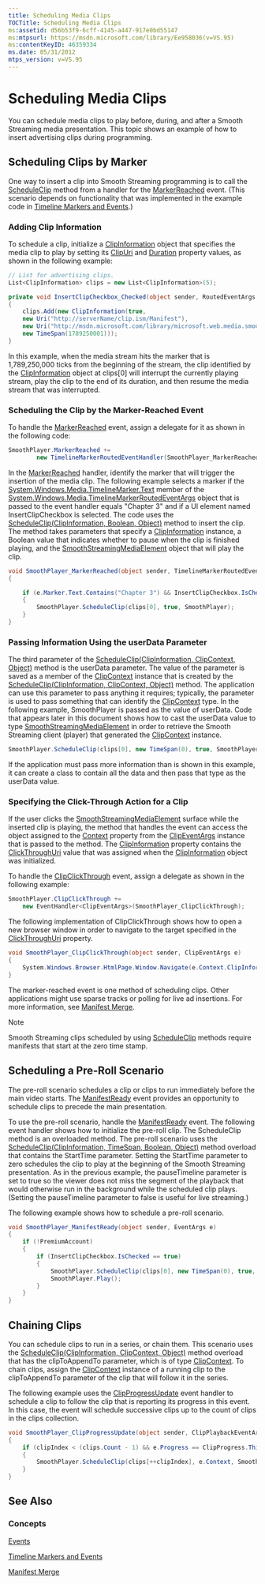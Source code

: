 ```yaml
---
title: Scheduling Media Clips
TOCTitle: Scheduling Media Clips
ms:assetid: d56b53f9-6cff-4145-a447-917e0bd55147
ms:mtpsurl: https://msdn.microsoft.com/library/Ee958036(v=VS.95)
ms:contentKeyID: 46359334
ms.date: 05/31/2012
mtps_version: v=VS.95
---
```


# Scheduling Media Clips

You can schedule media clips to play before, during, and after a Smooth Streaming media presentation. This topic shows an example of how to insert advertising clips during programming.

## Scheduling Clips by Marker

One way to insert a clip into Smooth Streaming programming is to call the [ScheduleClip](smoothstreamingmediaelement-scheduleclip-method-microsoft-web-media-smoothstreaming_1.md) method from a handler for the [MarkerReached](smoothstreamingmediaelement-markerreached-event-microsoft-web-media-smoothstreaming_1.md) event. (This scenario depends on functionality that was implemented in the example code in [Timeline Markers and Events](timeline-markers-and-events.md).)

### Adding Clip Information

To schedule a clip, initialize a [ClipInformation](clipinformation-class-microsoft-web-media-smoothstreaming_1.md) object that specifies the media clip to play by setting its [ClipUri](clipinformation-clipuri-property-microsoft-web-media-smoothstreaming_1.md) and [Duration](clipinformation-duration-property-microsoft-web-media-smoothstreaming_1.md) property values, as shown in the following example:

```csharp
// List for advertising clips.
List<ClipInformation> clips = new List<ClipInformation>(5);

private void InsertClipCheckbox_Checked(object sender, RoutedEventArgs e)
{
    clips.Add(new ClipInformation(true,
    new Uri("http://serverName/clip.ism/Manifest"),
    new Uri("http://msdn.microsoft.com/library/microsoft.web.media.smoothstreaming.aspx"),
    new TimeSpan(1789250001)));
}
```

In this example, when the media stream hits the marker that is 1,789,250,000 ticks from the beginning of the stream, the clip identified by the [ClipInformation](clipinformation-class-microsoft-web-media-smoothstreaming_1.md) object at clips\[0\] will interrupt the currently playing stream, play the clip to the end of its duration, and then resume the media stream that was interrupted.

### Scheduling the Clip by the Marker-Reached Event

To handle the [MarkerReached](smoothstreamingmediaelement-markerreached-event-microsoft-web-media-smoothstreaming_1.md) event, assign a delegate for it as shown in the following code:

```csharp
SmoothPlayer.MarkerReached += 
        new TimelineMarkerRoutedEventHandler(SmoothPlayer_MarkerReached);
```

In the [MarkerReached](smoothstreamingmediaelement-markerreached-event-microsoft-web-media-smoothstreaming_1.md) handler, identify the marker that will trigger the insertion of the media clip. The following example selects a marker if the [System.Windows.Media.TimelineMarker.Text](https://go.microsoft.com/fwlink/?linkid=204790) member of the [System.Windows.Media.TimelineMarkerRoutedEventArgs](https://go.microsoft.com/fwlink/?linkid=204791) object that is passed to the event handler equals "Chapter 3" and if a UI element named InsertClipCheckbox is selected. The code uses the [ScheduleClip(ClipInformation, Boolean, Object)](smoothstreamingmediaelement-scheduleclip-method-clipinformation-boolean-object-microsoft-web-media-smoothstreaming_1.md) method to insert the clip. The method takes parameters that specify a [ClipInformation](clipinformation-class-microsoft-web-media-smoothstreaming_1.md) instance, a Boolean value that indicates whether to pause when the clip is finished playing, and the [SmoothStreamingMediaElement](smoothstreamingmediaelement-class-microsoft-web-media-smoothstreaming_1.md) object that will play the clip.

```csharp
void SmoothPlayer_MarkerReached(object sender, TimelineMarkerRoutedEventArgs e)
{

    if (e.Marker.Text.Contains("Chapter 3") && InsertClipCheckbox.IsChecked.Value == true)
    {
        SmoothPlayer.ScheduleClip(clips[0], true, SmoothPlayer);
    }
}
```

### Passing Information Using the userData Parameter

The third parameter of the [ScheduleClip(ClipInformation, ClipContext, Object)](smoothstreamingmediaelement-scheduleclip-method-clipinformation-clipcontext-object-microsoft-web-media-smoothstreaming_1.md) method is the userData parameter. The value of the parameter is saved as a member of the [ClipContext](clipcontext-class-microsoft-web-media-smoothstreaming_1.md) instance that is created by the [ScheduleClip(ClipInformation, ClipContext, Object)](smoothstreamingmediaelement-scheduleclip-method-clipinformation-clipcontext-object-microsoft-web-media-smoothstreaming_1.md) method. The application can use this parameter to pass anything it requires; typically, the parameter is used to pass something that can identify the [ClipContext](clipcontext-class-microsoft-web-media-smoothstreaming_1.md) type. In the following example, SmoothPlayer is passed as the value of userData. Code that appears later in this document shows how to cast the userData value to type [SmoothStreamingMediaElement](smoothstreamingmediaelement-class-microsoft-web-media-smoothstreaming_1.md) in order to retrieve the Smooth Streaming client (player) that generated the [ClipContext](clipcontext-class-microsoft-web-media-smoothstreaming_1.md) instance.

```csharp
SmoothPlayer.ScheduleClip(clips[0], new TimeSpan(0), true, SmoothPlayer);
```

If the application must pass more information than is shown in this example, it can create a class to contain all the data and then pass that type as the userData value.

### Specifying the Click-Through Action for a Clip

If the user clicks the [SmoothStreamingMediaElement](smoothstreamingmediaelement-class-microsoft-web-media-smoothstreaming_1.md) surface while the inserted clip is playing, the method that handles the event can access the object assigned to the [Context](clipeventargs-context-property-microsoft-web-media-smoothstreaming_1.md) property from the [ClipEventArgs](clipeventargs-class-microsoft-web-media-smoothstreaming_1.md) instance that is passed to the method. The [ClipInformation](clipcontext-clipinformation-property-microsoft-web-media-smoothstreaming_1.md) property contains the [ClickThroughUri](clipinformation-clickthroughuri-property-microsoft-web-media-smoothstreaming_1.md) value that was assigned when the [ClipInformation](clipinformation-class-microsoft-web-media-smoothstreaming_1.md) object was initialized.

To handle the [ClipClickThrough](smoothstreamingmediaelement-clipclickthrough-event-microsoft-web-media-smoothstreaming_1.md) event, assign a delegate as shown in the following example:

```csharp
SmoothPlayer.ClipClickThrough +=
    new EventHandler<ClipEventArgs>(SmoothPlayer_ClipClickThrough);
```

The following implementation of ClipClickThrough shows how to open a new browser window in order to navigate to the target specified in the [ClickThroughUri](clipinformation-clickthroughuri-property-microsoft-web-media-smoothstreaming_1.md) property.

```csharp
void SmoothPlayer_ClipClickThrough(object sender, ClipEventArgs e)
{
    System.Windows.Browser.HtmlPage.Window.Navigate(e.Context.ClipInformation.ClickThroughUri, "_newWindow");
}
```

The marker-reached event is one method of scheduling clips. Other applications might use sparse tracks or polling for live ad insertions. For more information, see [Manifest Merge](manifest-merge.md).

> [!NOTE]  
> Smooth Streaming clips scheduled by using [ScheduleClip](smoothstreamingmediaelement-scheduleclip-method-microsoft-web-media-smoothstreaming_1.md) methods require manifests that start at the zero time stamp.

## Scheduling a Pre-Roll Scenario

The pre-roll scenario schedules a clip or clips to run immediately before the main video starts. The [ManifestReady](smoothstreamingmediaelement-manifestready-event-microsoft-web-media-smoothstreaming_1.md) event provides an opportunity to schedule clips to precede the main presentation.

To use the pre-roll scenario, handle the [ManifestReady](smoothstreamingmediaelement-manifestready-event-microsoft-web-media-smoothstreaming_1.md) event. The following event handler shows how to initialize the pre-roll clip. The ScheduleClip method is an overloaded method. The pre-roll scenario uses the [ScheduleClip(ClipInformation, TimeSpan, Boolean, Object)](smoothstreamingmediaelement-scheduleclip-method-clipinformation-timespan-boolean-object-microsoft-web-media-smoothstreaming_1.md) method overload that contains the StartTime parameter. Setting the StartTime parameter to zero schedules the clip to play at the beginning of the Smooth Streaming presentation. As in the previous example, the pauseTimeline parameter is set to true so the viewer does not miss the segment of the playback that would otherwise run in the background while the scheduled clip plays. (Setting the pauseTimeline parameter to false is useful for live streaming.)

The following example shows how to schedule a pre-roll scenario.

```csharp
void SmoothPlayer_ManifestReady(object sender, EventArgs e)
{
    if (!PremiumAccount)
    {
        if (InsertClipCheckbox.IsChecked == true)
        {     
            SmoothPlayer.ScheduleClip(clips[0], new TimeSpan(0), true, SmoothPlayer );
            SmoothPlayer.Play();
        }
    }
}
```

## Chaining Clips

You can schedule clips to run in a series, or chain them. This scenario uses the [ScheduleClip(ClipInformation, ClipContext, Object)](smoothstreamingmediaelement-scheduleclip-method-clipinformation-clipcontext-object-microsoft-web-media-smoothstreaming_1.md) method overload that has the clipToAppendTo parameter, which is of type [ClipContext](clipcontext-class-microsoft-web-media-smoothstreaming_1.md). To chain clips, assign the [ClipContext](clipcontext-class-microsoft-web-media-smoothstreaming_1.md) instance of a running clip to the clipToAppendTo parameter of the clip that will follow it in the series.

The following example uses the [ClipProgressUpdate](smoothstreamingmediaelement-clipprogressupdate-event-microsoft-web-media-smoothstreaming_1.md) event handler to schedule a clip to follow the clip that is reporting its progress in this event. In this case, the event will schedule successive clips up to the count of clips in the clips collection.

```csharp
void SmoothPlayer_ClipProgressUpdate(object sender, ClipPlaybackEventArgs e)
{
    if (clipIndex < (clips.Count - 1) && e.Progress == ClipProgress.ThirdQuartile)
    {
        SmoothPlayer.ScheduleClip(clips[++clipIndex], e.Context, SmoothPlayer);
    }
}
```

## See Also

### Concepts

[Events](events.md)

[Timeline Markers and Events](timeline-markers-and-events.md)

[Manifest Merge](manifest-merge.md)

